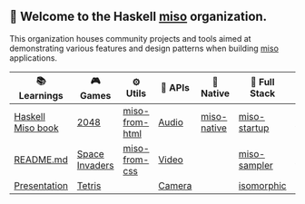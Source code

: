 ## :ramen: Welcome to the Haskell [miso](https://github.com/dmjio/miso) organization.

This organization houses community projects and tools aimed at demonstrating various features and design patterns when building [miso](https://haskell-miso.org) applications.

| 📚 Learnings | 🎮 Games | ⚙️ Utils | 🔌 APIs | 📱 Native | 🍔 Full Stack | ⚡ Integrations |
| ----------- | ------- | -------- | ------- | ------- | ------ | ------ |
| [Haskell Miso book](https://github.com/haskell-miso/miso-book) | [2048](https://github.com/haskell-miso/miso-2048) |[miso-from-html](github.com/haskell-miso/miso-from-html)|[Audio](https://github.com/haskell-miso/miso-audio)|[miso-native](github.com/haskell-miso/miso-native)|[miso-startup](https://github.com/haskell-miso/miso-startup)|[three.js](https://github.com/haskell-miso/miso-three)
| [README.md](https://github.com/dmjio/miso/blob/master/README.md) | [Space Invaders](https://github.com/haskell-miso/miso-invaders) |[miso-from-css](github.com/haskell-miso/miso-from-css)|[Video](https://github.com/haskell-miso/miso-audio)||[miso-sampler](https://github.com/haskell-miso/miso-sampler)|[bulma.io](https://github.com/haskell-miso/miso-bulma)
| [Presentation](https://github.com/haskell-miso/miso-presentation) | [Tetris](https://github.com/haskell-miso/miso-flatris) ||[Camera](https://github.com/haskell-miso/miso-camera)||[isomorphic](https://github.com/FPtje/miso-isomorphic-example)

